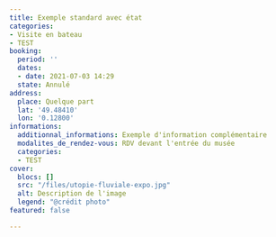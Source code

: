 ```yaml
---
title: Exemple standard avec état
categories:
- Visite en bateau
- TEST
booking:
  period: ''
  dates:
  - date: 2021-07-03 14:29
  state: Annulé
address:
  place: Quelque part
  lat: '49.48410'
  lon: '0.12800'
informations:
  additionnal_informations: Exemple d'information complémentaire
  modalites_de_rendez-vous: RDV devant l'entrée du musée
  categories:
  - TEST
cover:
  blocs: []
  src: "/files/utopie-fluviale-expo.jpg"
  alt: Description de l'image
  legend: "@crédit photo"
featured: false

---
```

